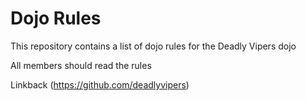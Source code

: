Dojo Rules
==========

This repository contains a list of dojo rules for the Deadly Vipers dojo

All members should read the rules

Linkback (https://github.com/deadlyvipers)


